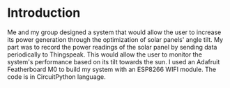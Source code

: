 # Introduction
Me and my group designed a system that would allow the user to increase its power generation through the optimization of solar panels' angle tilt. My part was to record the power readings of the solar panel by sending data periodically to Thingspeak. This would allow the user to monitor the system's performance based on its tilt towards the sun. I used an Adafruit Featherboard M0 to build my system with an ESP8266 WIFI module. The code is in CircuitPython language.

